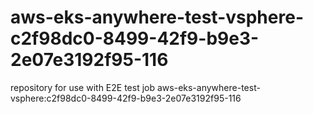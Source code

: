 # aws-eks-anywhere-test-vsphere-c2f98dc0-8499-42f9-b9e3-2e07e3192f95-116
repository for use with E2E test job aws-eks-anywhere-test-vsphere:c2f98dc0-8499-42f9-b9e3-2e07e3192f95-116
